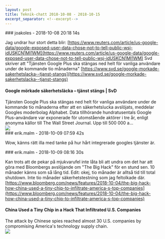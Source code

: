 ```yaml
---
layout: post
title: Teknik-chatt 2018-10-08 - 2018-10-15
excerpt_separator: <!--excerpt-->
---
```

<section class="message" markdown="1">
### joakoles - 2018-10-08 20:18 14s

Jag undrar hur stort detta blir: [https://www.reuters.com/article/us-google-data/google-exposed-user-data-chose-not-to-tell-public-wsj-idUSKCN1MI1WM](https://www.reuters.com/article/us-google-data/google-exposed-user-data-chose-not-to-tell-public-wsj-idUSKCN1MI1WM)
Svd skriver att "Tjänsten Google Plus ska stängas ned helt för vanliga användare under de kommande tio månaderna" [https://www.svd.se/google-morkade-sakerhetslacka--tjanst-stangs](https://www.svd.se/google-morkade-sakerhetslacka--tjanst-stangs)

<div class="attachment"><h4>Google mörkade säkerhetsläcka – tjänst stängs | SvD</h4><div class="text">Tjänsten Google Plus ska stängas ned helt för vanliga användare under de kommande tio månaderna efter att en säkerhetslucka avslöjats, meddelar Googles moderbolag Alphabet. Data tillhörande hundratusentals Google Plus-användare var exponerade för utomstående aktörer i tre år, enligt anonyma källor till The Wall Street Journal. Upp till 500 000 a...</div>
<a href="https://www.svd.se/google-morkade-sakerhetslacka--tjanst-stangs"><div class="linkdiv"><img src="/assets/blogAssets/Google mörkade säkerhetsläcka – tjänst stängs | SvD" fallback="Google mörkade säkerhetsläcka – tjänst stängs | SvD"/></div></a></div>
    
</section>
<section class="message" markdown="1">
### erik.malm - 2018-10-09 07:59 42s

Wow, känns rätt illa med tanke på hur hårt integrerade googles tjänster är. 
</section>
<section class="message" markdown="1">
### erik.malm - 2018-10-09 08:16 30s

Kan trots att de pekar på mjukvarufel inte låta bli att undra om det har att göra med Bloombergs avslöjande om "The Big Hack" för en stund sen. 10 månader känns som så lång tid. Edit: okej, tio månader är alltså tid till total shutdown. Inte tio månader säkerhetstestning som jag feltolkade där.
[https://www.bloomberg.com/news/features/2018-10-04/the-big-hack-how-china-used-a-tiny-chip-to-infiltrate-america-s-top-companies](https://www.bloomberg.com/news/features/2018-10-04/the-big-hack-how-china-used-a-tiny-chip-to-infiltrate-america-s-top-companies)

<div class="attachment"><h4>China Used a Tiny Chip in a Hack That Infiltrated U.S. Companies</h4><div class="text">The attack by Chinese spies reached almost 30 U.S. companies by compromising America's technology supply chain.</div>
<a href="https://www.bloomberg.com/news/features/2018-10-04/the-big-hack-how-china-used-a-tiny-chip-to-infiltrate-america-s-top-companies"><img src="https://assets.bwbx.io/images/users/iqjWHBFdfxIU/iYwG7OqyKvGs/v0/1200x630.jpg" fallback="China Used a Tiny Chip in a Hack That Infiltrated U.S. Companies"/></a></div>
    

<!--excerpt-->
</section>